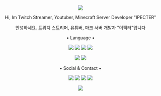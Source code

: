 <div align="center">
  <a href="#"><img src="https://capsule-render.vercel.app/api?type=waving&height=240&text=•%20IPECTER%20이팩터%20•&fontSize=50&fontAlignY=40&fontColor=FFFFFF&color=0:4f4dff,100:de47cc"></a>
  <p>Hi, Im Twitch Streamer, Youtuber, Minecraft Server Developer "IPECTER"</p>
  <p>안녕하세요. 트위치 스트리머, 유튜버, 마크 서버 개발자 "이팩터"입니다</p>
<p>
  <p>• Language •</p>
  <a href="#"><img src="https://img.shields.io/badge/JAVA-5865F2?&logo=discord&style=for-the-badge&logoColor=ffffff"></a>
  <a href="#"><img src="https://img.shields.io/badge/PYTHON-5865F2?&logo=discord&style=for-the-badge&logoColor=ffffff"></a>
  <a href="#"><img src="https://img.shields.io/badge/JAVA-5865F2?&logo=discord&style=for-the-badge&logoColor=ffffff"></a>
  <a href="#"><img src="https://img.shields.io/badge/트위치%20이팩터%235621-5865F2?&logo=discord&style=for-the-badge&logoColor=ffffff"></a>
</p>
<a href="#"><img src="https://github-readme-stats.vercel.app/api?username=IPECTER&count_private=true&show_icons=true&bg_color=DEG,4f4dff,de47cc&text_color=d6d6d6&title_color=f0f0f0&icon_color=f0f0f0&locale=en&line_height=27&hide_border=true&border_radius=0"></a>
<a href="#"><img src="https://github-readme-stats.vercel.app/api/top-langs/?username=IPECTER&langs_count=3&count_private=true&show_icons=true&bg_color=DEG,4f4dff,de47cc&text_color=d6d6d6&title_color=f0f0f0&icon_color=f0f0f0&locale=en&hide_border=true&border_radius=0"></a>

  
<p>
  <p>• Social & Contact •</p>
  <a href="https://twitch.tv/ipecter"><img src="https://img.shields.io/twitch/status/ipecter?color=%235865F2&logo=twitch&style=for-the-badge&logoColor=ffffff"></a>
  <a href="https://discord.gg/WnC2wFa6Uq"><img src="https://img.shields.io/discord/894887872765771796?color=%235865F2&label=Discord&logo=discord&style=for-the-badge&logoColor=ffffff"></a>
  <a href="https://discord.gg/WnC2wFa6Uq"><img src="https://img.shields.io/discord/894887872765771796?color=%235865F2&label=Discord&logo=discord&style=for-the-badge&logoColor=ffffff"></a>
  <a href="mailto:ipectert@gmail.com?subject=[GitHub] "><img src="https://img.shields.io/badge/Email-ipectert%40gmail.com-ffffff?color=%235865F2&logo=discord&style=for-the-badge&logoColor=ffffff"></a>
  </p>
  <a href="#"><img src="https://capsule-render.vercel.app/api?type=waving&height=240&fontSize=50&fontAlignY=40&fontColor=FFFFFF&color=100:4f4dff,0:de47cc&section=footer"></a>
</div>

